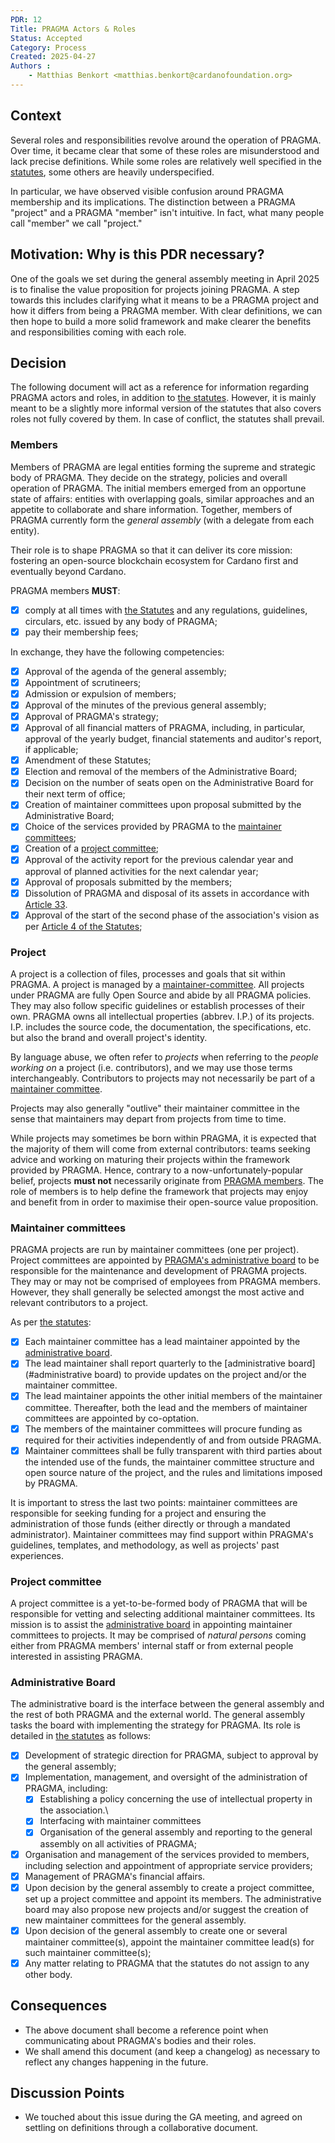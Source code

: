 ```yaml
---
PDR: 12
Title: PRAGMA Actors & Roles
Status: Accepted
Category: Process
Created: 2025-04-27
Authors :
    - Matthias Benkort <matthias.benkort@cardanofoundation.org>
---
```


## Context

Several roles and responsibilities revolve around the operation of PRAGMA. Over time, it became clear that some of these roles are misunderstood and lack precise definitions. While some roles are relatively well specified in the [statutes](https://pragma.io/statutes/), some others are heavily underspecified.

In particular, we have observed visible confusion around PRAGMA membership and its implications. The distinction between a PRAGMA "project" and a PRAGMA "member" isn't intuitive. In fact, what many people call "member" we call "project."

## Motivation: Why is this PDR necessary?

One of the goals we set during the general assembly meeting in April 2025 is to finalise the value proposition for projects joining PRAGMA. A step towards this includes clarifying what it means to be a PRAGMA project and how it differs from being a PRAGMA member. With clear definitions, we can then hope to build a more solid framework and make clearer the benefits and responsibilities coming with each role.

## Decision

The following document will act as a reference for information regarding PRAGMA actors and roles, in addition to [the statutes](https://pragma.io/statutes). However, it is mainly meant to be a slightly more informal version of the statutes that also covers roles not fully covered by them. In case of conflict, the statutes shall prevail.

### Members

Members of PRAGMA are legal entities forming the supreme and strategic body of PRAGMA. They decide on the strategy, policies and overall operation of PRAGMA. The initial members emerged from an opportune state of affairs: entities with overlapping goals, similar approaches and an appetite to collaborate and share information. Together, members of PRAGMA currently form the _general assembly_ (with a delegate from each entity).

Their role is to shape PRAGMA so that it can deliver its core mission: fostering an open-source blockchain ecosystem for Cardano first and eventually beyond Cardano.

PRAGMA members **MUST**:

- [x] comply at all times with [the Statutes](https://pragma.io/statutes) and any regulations, guidelines, circulars, etc. issued by any body of PRAGMA;
- [x] pay their membership fees;

In exchange, they have the following competencies:

- [x] Approval of the agenda of the general assembly;
- [x] Appointment of scrutineers;
- [x] Admission or expulsion of members;
- [x] Approval of the minutes of the previous general assembly;
- [x] Approval of PRAGMA's strategy;
- [x] Approval of all financial matters of PRAGMA, including, in particular, approval of the yearly budget, financial statements and auditor's report, if applicable;
- [x] Amendment of these Statutes;
- [x] Election and removal of the members of the Administrative Board;
- [x] Decision on the number of seats open on the Administrative Board for their next term of office;
- [x] Creation of maintainer committees upon proposal submitted by the Administrative Board;
- [x] Choice of the services provided by PRAGMA to the [maintainer committees](#maintainer-committees);
- [x] Creation of a [project committee](#project-committee);
- [x] Approval of the activity report for the previous calendar year and approval of planned activities for the next calendar year;
- [x] Approval of proposals submitted by the members;
- [x] Dissolution of PRAGMA and disposal of its assets in accordance with [Article 33](https://pragma.io/statutes#article-33--dissolution-of-the-association).
- [x] Approval of the start of the second phase of the association's vision as per [Article 4 of the Statutes](https://pragma.io/statutes#article-4--vision);

### Project

A project is a collection of files, processes and goals that sit within PRAGMA. A project is managed by a [maintainer-committee](#maintainer-committees). All projects under PRAGMA are fully Open Source and abide by all PRAGMA policies. They may also follow specific guidelines or establish processes of their own. PRAGMA owns all intellectual properties (abbrev. I.P.) of its projects. I.P. includes the source code, the documentation, the specifications, etc. but also the brand and overall project's identity.

By language abuse, we often refer to _projects_ when referring to the _people working on_ a project (i.e. contributors), and we may use those terms interchangeably. Contributors to projects may not necessarily be part of a [maintainer committee](#maintainer-committees).

Projects may also generally "outlive" their maintainer committee in the sense that maintainers may depart from projects from time to time.

While projects may sometimes be born within PRAGMA, it is expected that the majority of them will come from external contributors: teams seeking advice and working on maturing their projects within the framework provided by PRAGMA. Hence, contrary to a now-unfortunately-popular belief, projects **must not** necessarily originate from [PRAGMA members](#members). The role of members is to help define the framework that projects may enjoy and benefit from in order to maximise their open-source value proposition.

### Maintainer committees

PRAGMA projects are run by maintainer committees (one per project). Project committees are appointed by [PRAGMA's administrative board](#administrative-board) to be responsible for the maintenance and development of PRAGMA projects. They may or may not be comprised of employees from PRAGMA members. However, they shall generally be selected amongst the most active and relevant contributors to a project.

As per [the statutes](https://pragma.io/statutes):

- [x] Each maintainer committee has a lead maintainer appointed by the [administrative board](#administrative-board).
- [x] The lead maintainer shall report quarterly to the [administrative board](#administrative board) to provide updates on the project and/or the maintainer committee.
- [x] The lead maintainer appoints the other initial members of the maintainer committee. Thereafter, both the lead and the members of maintainer committees are appointed by co-optation.
- [x] The members of the maintainer committees will procure funding as required for their activities independently of and from outside PRAGMA.
- [x] Maintainer committees shall be fully transparent with third parties about the intended use of the funds, the maintainer committee structure and open source nature of the project, and the rules and limitations imposed by PRAGMA.

It is important to stress the last two points: maintainer committees are responsible for seeking funding for a project and ensuring the administration of those funds (either directly or through a mandated administrator). Maintainer committees may find support within PRAGMA's guidelines, templates, and methodology, as well as projects' past experiences.

### Project committee

A project committee is a yet-to-be-formed body of PRAGMA that will be responsible for vetting and selecting additional maintainer committees. Its mission is to assist the [administrative board](#administrative-board) in appointing maintainer committees to projects. It may be comprised of _natural persons_ coming either from PRAGMA members' internal staff or from external people interested in assisting PRAGMA.

### Administrative Board

The administrative board is the interface between the general assembly and the rest of both PRAGMA and the external world. The general assembly tasks the board with implementing the strategy for PRAGMA. Its role is detailed in [the statutes](https://pragma.io/statutes) as follows:

- [x] Development of strategic direction for PRAGMA, subject to approval by the general assembly;
- [x] Implementation, management, and oversight of the administration of PRAGMA, including:
    - [x] Establishing a policy concerning the use of intellectual property in the association.\
    - [x] Interfacing with maintainer committees
    - [x] Organisation of the general assembly and reporting to the general assembly on all activities of PRAGMA;
- [x] Organisation and management of the services provided to members, including selection and appointment of appropriate service providers;
- [x] Management of PRAGMA's financial affairs.
- [x] Upon decision by the general assembly to create a project committee, set up a project committee and appoint its members. The administrative board may also propose new projects and/or suggest the creation of new maintainer committees for the general assembly.
- [x] Upon decision of the general assembly to create one or several maintainer committee(s), appoint the maintainer committee lead(s) for such maintainer committee(s);
- [x] Any matter relating to PRAGMA that the statutes do not assign to any other body.

## Consequences

- The above document shall become a reference point when communicating about PRAGMA's bodies and their roles.
- We shall amend this document (and keep a changelog) as necessary to reflect any changes happening in the future.

## Discussion Points

- We touched about this issue during the GA meeting, and agreed on settling on definitions through a collaborative document.

